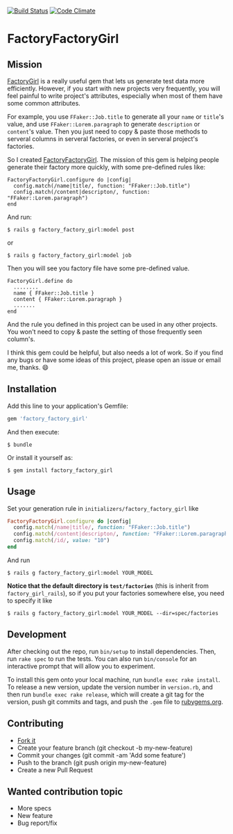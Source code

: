 [![Build Status](https://travis-ci.org/st0012/factory_factory_girl.svg?branch=master)](https://travis-ci.org/st0012/factory_factory_girl)
[![Code Climate](https://codeclimate.com/github/st0012/factory_factory_girl/badges/gpa.svg)](https://codeclimate.com/github/st0012/factory_factory_girl)

# FactoryFactoryGirl

## Mission

[FactoryGirl](https://github.com/thoughtbot/factory_girl/) is a really useful gem that lets us generate test data more efficiently. However, if you start with new projects very frequently, you will feel painful to write project's attributes, especially when most of them have some common attributes.

For example, you use `FFaker::Job.title` to generate all your `name` or `title`'s value, and use `FFaker::Lorem.paragraph` to generate `description` or `content`'s value. Then you just need to copy & paste those methods to serveral columns in serveral factories, or even in serveral project's factories.

So I created [FactoryFactoryGirl](https://github.com/st0012/factory_factory_girl). The mission of this gem is helping people generate their factory more quickly, with some pre-defined rules like:

```
FactoryFactoryGirl.configure do |config|
  config.match(/name|title/, function: "FFaker::Job.title")
  config.match(/content|descripton/, function: "FFaker::Lorem.paragraph")
end
```
And run:

```
$ rails g factory_factory_girl:model post
```
or 
```
$ rails g factory_factory_girl:model job
```

Then you will see you factory file have some pre-defined value.

```
FactoryGirl.define do
  ........
  name { FFaker::Job.title }
  content { FFaker::Lorem.paragraph }
  .......
end
```

And the rule you defined in this project can be used in any other projects. You won't need to copy & paste the setting of those frequently seen column's.

I think this gem could be helpful, but also needs a lot of work. So if you find any bugs or have some ideas of this project, please open an issue or email me, thanks. 😄


## Installation

Add this line to your application's Gemfile:

```ruby
gem 'factory_factory_girl'
```

And then execute:

    $ bundle

Or install it yourself as:

    $ gem install factory_factory_girl

## Usage

Set your generation rule in `initializers/factory_factory_girl` like

```ruby
FactoryFactoryGirl.configure do |config|
  config.match(/name|title/, function: "FFaker::Job.title")
  config.match(/content|descripton/, function: "FFaker::Lorem.paragraph")
  config.match(/id/, value: "10")
end
```

And run 

```
$ rails g factory_factory_girl:model YOUR_MODEL
```

**Notice that the default directory is `test/factories`** (this is inherit from `factory_girl_rails`), so if you put your factories somewhere else, you need to specify it like

```
$ rails g factory_factory_girl:model YOUR_MODEL --dir=spec/factories
```

## Development

After checking out the repo, run `bin/setup` to install dependencies. Then, run `rake spec` to run the tests. You can also run `bin/console` for an interactive prompt that will allow you to experiment.

To install this gem onto your local machine, run `bundle exec rake install`. To release a new version, update the version number in `version.rb`, and then run `bundle exec rake release`, which will create a git tag for the version, push git commits and tags, and push the `.gem` file to [rubygems.org](https://rubygems.org).

## Contributing

- [Fork it](https://github.com/st0012/factory_factory_girl/fork)
- Create your feature branch (git checkout -b my-new-feature)
- Commit your changes (git commit -am 'Add some feature')
- Push to the branch (git push origin my-new-feature)
- Create a new Pull Request

## Wanted contribution topic

- More specs
- New feature
- Bug report/fix
